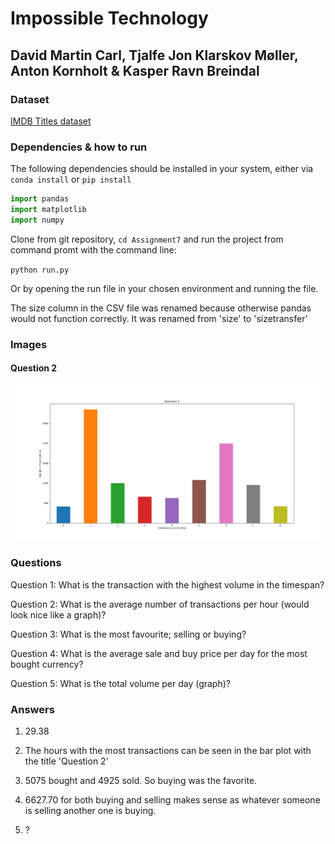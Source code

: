 ﻿# Impossible Technology

## David Martin Carl, Tjalfe Jon Klarskov Møller, Anton Kornholt & Kasper Ravn Breindal

### Dataset

[IMDB Titles dataset](https://datasets.imdbws.com/title.basics.tsv.gz)

### Dependencies & how to run

The following dependencies should be installed in your system, either via `conda install` or `pip install`

```python
import pandas
import matplotlib
import numpy
```

Clone from git repository, `cd Assignment7` and run the project from command promt with the command line:

`python run.py`

Or by opening the run file in your chosen environment and running the file.

The size column in the CSV file was renamed because otherwise pandas would not function correctly. It was renamed from 'size' to 'sizetransfer'

### Images

#### Question 2
![Question 2](img/question_2.png)


### Questions

Question 1: What is the transaction with the highest volume in the timespan?

Question 2: What is the average number of transactions per hour (would look nice like a graph)?

Question 3: What is the most favourite; selling or buying?

Question 4: What is the average sale and buy price per day for the most bought currency?

Question 5: What is the total volume per day (graph)?

### Answers

1. 29.38

2. The hours with the most transactions can be seen in the bar plot with the title 'Question 2' 

3. 5075 bought and 4925 sold. So buying was the favorite.

4. 6627.70 for both buying and selling makes sense as whatever someone is selling another one is buying.

5. ?
